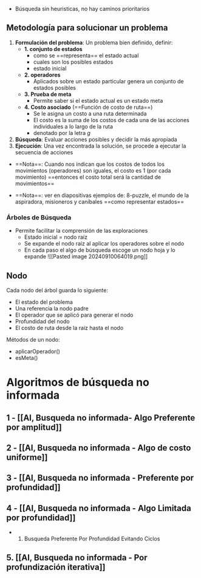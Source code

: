 
+ Búsqueda sin heuristicas, no hay caminos prioritarios
## Metodología para solucionar un problema
1. **Formulación del problema**: Un problema bien definido, definir:
	+ **1. conjunto de estados**
		+ como se ==representa== el estado actual
		+ cuales son los posibles estados
		+ estado inicial
	+ **2. operadores**
		+ Aplicados sobre un estado particular genera un conjunto de estados posibles
	+ **3. Prueba de meta**
		+ Permite saber si el estado actual es un estado meta
	+ **4. Costo asociado** (==Función de costo de ruta==)
		+ Se le asigna un costo a una ruta determinada
		+ El costo es la suma de los costos de cada una de las acciones individuales a lo largo de la ruta
		+ denotado por la letra $g$
1. **Búsqueda**: Evaluar acciones posibles y decidir la más apropiada
2. **Ejecución**: Una vez encontrada la solución, se  procede a ejecutar la secuencia de acciones

+ ==Nota==: Cuando nos indican que los costos de todos los movimientos (operadores) son iguales, el costo es 1 (por cada movimiento) ==entonces el costo total será la cantidad de movimientos==

+ ==Nota==: ver en diapositivas ejemplos de: 8-puzzle, el mundo de la aspiradora, misioneros y caníbales ==como representar estados==

### Árboles de Búsqueda
+ Permite facilitar la comprensión de las exploraciones
	+ Estado inicial = nodo raíz
	+ Se expande el nodo raíz al aplicar los operadores sobre el nodo
	+ En cada paso el algo de búsqueda escoge un nodo hoja y lo expande
![[Pasted image 20240910064019.png]]

## Nodo
Cada nodo del árbol guarda lo siguiente:
+ El estado del problema
+ Una referencia la nodo padre
+ El operador que se aplicó para generar el nodo
+ Profundidad del nodo
+ El costo de ruta desde la raíz hasta el nodo

Métodos de un nodo:
+ aplicarOperador()
+ esMeta()

# Algoritmos de búsqueda no informada
## 1 -  [[AI, Busqueda no informada- Algo Preferente por amplitud]]
## 2 - [[AI, Busqueda no informada - Algo de costo uniforme]]
## 3 - [[AI, Busqueda no informada - Preferente por profundidad]]
## 4 - [[AI, Busqueda no informada - Algo Limitada por profundidad]]
+ 1. Busqueda Preferente Por Profundidad Evitando Ciclos
## 5. [[AI, Busqueda no informada - Por profundización iterativa]]
